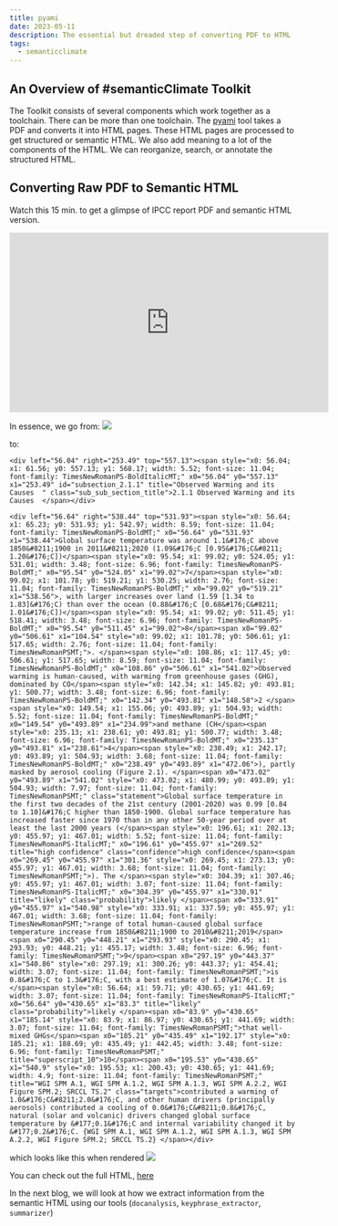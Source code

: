 ```yaml
---
title: pyami
date: 2023-05-11
description: The essential but dreaded step of converting PDF to HTML
tags:
  - semanticclimate
---
```

## An Overview of #semanticClimate Toolkit
The Toolkit consists of several components which work together as a toolchain. There can be more than one toolchain. The [pyami](https://github.com/petermr/pyami) tool takes a PDF and converts it into HTML pages. These HTML pages are processed to get structured or semantic HTML. We also add meaning to a lot of the components of the HTML. We can reorganize, search, or annotate the structured HTML.

## Converting Raw PDF to Semantic HTML
Watch this 15 min. to get a glimpse of IPCC report PDF and semantic HTML version. 
<iframe width="560" height="315" src="https://www.youtube.com/embed/5agFbOBJ_RI" title="YouTube video player" frameborder="0" allow="accelerometer; autoplay; clipboard-write; encrypted-media; gyroscope; picture-in-picture; web-share" allowfullscreen></iframe>

In essence, we go from: 
<img src="/p/static/img/syr_pdf_screenshot.png" >

to:
```
<div left="56.04" right="253.49" top="557.13"><span style="x0: 56.04; x1: 61.56; y0: 557.13; y1: 568.17; width: 5.52; font-size: 11.04; font-family: TimesNewRomanPS-BoldItalicMT;" x0="56.04" y0="557.13" x1="253.49" id="subsection_2.1.1" title="Observed Warming and its Causes  " class="sub_sub_section_title">2.1.1 Observed Warming and its Causes  </span></div>

<div left="56.64" right="538.44" top="531.93"><span style="x0: 56.64; x1: 65.23; y0: 531.93; y1: 542.97; width: 8.59; font-size: 11.04; font-family: TimesNewRomanPS-BoldMT;" x0="56.64" y0="531.93" x1="538.44">Global surface temperature was around 1.1&#176;C above 1850&#8211;1900 in 2011&#8211;2020 (1.09&#176;C [0.95&#176;C&#8211; 1.20&#176;C])</span><span style="x0: 95.54; x1: 99.02; y0: 524.05; y1: 531.01; width: 3.48; font-size: 6.96; font-family: TimesNewRomanPS-BoldMT;" x0="95.54" y0="524.05" x1="99.02">7</span><span style="x0: 99.02; x1: 101.78; y0: 519.21; y1: 530.25; width: 2.76; font-size: 11.04; font-family: TimesNewRomanPS-BoldMT;" x0="99.02" y0="519.21" x1="538.56">, with larger increases over land (1.59 [1.34 to 1.83]&#176;C) than over the ocean (0.88&#176;C [0.68&#176;C&#8211; 1.01&#176;C])</span><span style="x0: 95.54; x1: 99.02; y0: 511.45; y1: 518.41; width: 3.48; font-size: 6.96; font-family: TimesNewRomanPS-BoldMT;" x0="95.54" y0="511.45" x1="99.02">8</span><span x0="99.02" y0="506.61" x1="104.54" style="x0: 99.02; x1: 101.78; y0: 506.61; y1: 517.65; width: 2.76; font-size: 11.04; font-family: TimesNewRomanPSMT;">. </span><span style="x0: 108.86; x1: 117.45; y0: 506.61; y1: 517.65; width: 8.59; font-size: 11.04; font-family: TimesNewRomanPS-BoldMT;" x0="108.86" y0="506.61" x1="541.02">Observed warming is human-caused, with warming from greenhouse gases (GHG), dominated by CO</span><span style="x0: 142.34; x1: 145.82; y0: 493.81; y1: 500.77; width: 3.48; font-size: 6.96; font-family: TimesNewRomanPS-BoldMT;" x0="142.34" y0="493.81" x1="148.58">2 </span><span style="x0: 149.54; x1: 155.06; y0: 493.89; y1: 504.93; width: 5.52; font-size: 11.04; font-family: TimesNewRomanPS-BoldMT;" x0="149.54" y0="493.89" x1="234.99">and methane (CH</span><span style="x0: 235.13; x1: 238.61; y0: 493.81; y1: 500.77; width: 3.48; font-size: 6.96; font-family: TimesNewRomanPS-BoldMT;" x0="235.13" y0="493.81" x1="238.61">4</span><span style="x0: 238.49; x1: 242.17; y0: 493.89; y1: 504.93; width: 3.68; font-size: 11.04; font-family: TimesNewRomanPS-BoldMT;" x0="238.49" y0="493.89" x1="472.06">), partly masked by aerosol cooling (Figure 2.1). </span><span x0="473.02" y0="493.89" x1="541.02" style="x0: 473.02; x1: 480.99; y0: 493.89; y1: 504.93; width: 7.97; font-size: 11.04; font-family: TimesNewRomanPSMT;" class="statement">Global surface temperature in the first two decades of the 21st century (2001-2020) was 0.99 [0.84 to 1.10]&#176;C higher than 1850-1900. Global surface temperature has increased faster since 1970 than in any other 50-year period over at least the last 2000 years (</span><span style="x0: 196.61; x1: 202.13; y0: 455.97; y1: 467.01; width: 5.52; font-size: 11.04; font-family: TimesNewRomanPS-ItalicMT;" x0="196.61" y0="455.97" x1="269.52" title="high confidence" class="confidence">high confidence</span><span x0="269.45" y0="455.97" x1="301.36" style="x0: 269.45; x1: 273.13; y0: 455.97; y1: 467.01; width: 3.68; font-size: 11.04; font-family: TimesNewRomanPSMT;">). The </span><span style="x0: 304.39; x1: 307.46; y0: 455.97; y1: 467.01; width: 3.07; font-size: 11.04; font-family: TimesNewRomanPS-ItalicMT;" x0="304.39" y0="455.97" x1="330.91" title="likely" class="probability">likely </span><span x0="333.91" y0="455.97" x1="540.98" style="x0: 333.91; x1: 337.59; y0: 455.97; y1: 467.01; width: 3.68; font-size: 11.04; font-family: TimesNewRomanPSMT;">range of total human-caused global surface temperature increase from 1850&#8211;1900 to 2010&#8211;2019</span><span x0="290.45" y0="448.21" x1="293.93" style="x0: 290.45; x1: 293.93; y0: 448.21; y1: 455.17; width: 3.48; font-size: 6.96; font-family: TimesNewRomanPSMT;">9</span><span x0="297.19" y0="443.37" x1="540.86" style="x0: 297.19; x1: 300.26; y0: 443.37; y1: 454.41; width: 3.07; font-size: 11.04; font-family: TimesNewRomanPSMT;">is 0.8&#176;C to 1.3&#176;C, with a best estimate of 1.07&#176;C. It is </span><span style="x0: 56.64; x1: 59.71; y0: 430.65; y1: 441.69; width: 3.07; font-size: 11.04; font-family: TimesNewRomanPS-ItalicMT;" x0="56.64" y0="430.65" x1="83.3" title="likely" class="probability">likely </span><span x0="83.9" y0="430.65" x1="185.14" style="x0: 83.9; x1: 86.97; y0: 430.65; y1: 441.69; width: 3.07; font-size: 11.04; font-family: TimesNewRomanPSMT;">that well-mixed GHGs</span><span x0="185.21" y0="435.49" x1="192.17" style="x0: 185.21; x1: 188.69; y0: 435.49; y1: 442.45; width: 3.48; font-size: 6.96; font-family: TimesNewRomanPSMT;" title="superscript_10">10</span><span x0="195.53" y0="430.65" x1="540.9" style="x0: 195.53; x1: 200.43; y0: 430.65; y1: 441.69; width: 4.9; font-size: 11.04; font-family: TimesNewRomanPSMT;" title="WGI SPM A.1, WGI SPM A.1.2, WGI SPM A.1.3, WGI SPM A.2.2, WGI Figure SPM.2; SRCCL TS.2" class="targets">contributed a warming of 1.0&#176;C&#8211;2.0&#176;C, and other human drivers (principally aerosols) contributed a cooling of 0.0&#176;C&#8211;0.8&#176;C, natural (solar and volcanic) drivers changed global surface temperature by &#177;0.1&#176;C and internal variability changed it by &#177;0.2&#176;C. {WGI SPM A.1, WGI SPM A.1.2, WGI SPM A.1.3, WGI SPM A.2.2, WGI Figure SPM.2; SRCCL TS.2} </span></div>

```

which looks like this when rendered
<img src="/p/static/img/syr_html_screenshot_2.png">

You can check out the full HTML, [here](https://github.com/petermr/semanticClimate/blob/main/ipcc/ar6/syr/lr/total_pages.annotated.html)

In the next blog, we will look at how we extract information from the semantic HTML using our tools (`docanalysis`, `keyphrase_extractor`, `summarizer`)
